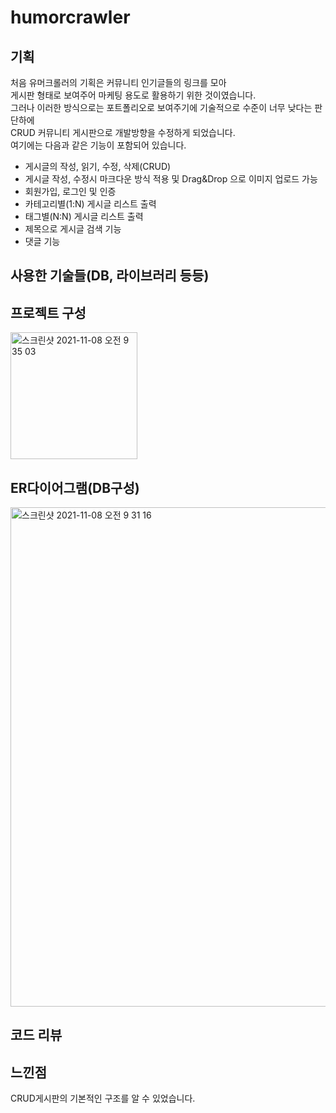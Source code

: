 # humorcrawler

## 기획
처음 유머크롤러의 기획은 커뮤니티 인기글들의 링크를 모아  
게시판 형태로 보여주어 마케팅 용도로 활용하기 위한 것이였습니다.  
그러나 이러한 방식으로는 포트폴리오로 보여주기에 기술적으로 수준이 너무 낮다는 판단하에  
CRUD 커뮤니티 게시판으로 개발방향을 수정하게 되었습니다.  
여기에는 다음과 같은 기능이 포함되어 있습니다.  
- 게시글의 작성, 읽기, 수정, 삭제(CRUD)
- 게시글 작성, 수정시 마크다운 방식 적용 및 Drag&Drop 으로 이미지 업로드 가능
- 회원가입, 로그인 및 인증
- 카테고리별(1:N) 게시글 리스트 출력
- 태그별(N:N) 게시글 리스트 출력
- 제목으로 게시글 검색 기능
- 댓글 기능

## 사용한 기술들(DB, 라이브러리 등등)

## 프로젝트 구성
<img width="203" alt="스크린샷 2021-11-08 오전 9 35 03" src="https://user-images.githubusercontent.com/72113538/140668216-33f707d8-4a9a-4e10-87e3-3d0b9c4090f7.png">

## ER다이어그램(DB구성)
<img width="799" alt="스크린샷 2021-11-08 오전 9 31 16" src="https://user-images.githubusercontent.com/72113538/140668052-2a6c8e45-da54-44d7-851f-7905e196bd6c.png">

## 코드 리뷰

## 느낀점
CRUD게시판의 기본적인 구조를 알 수 있었습니다.

